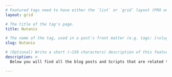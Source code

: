 ```yaml
---
# Featured tags need to have either the `list` or `grid` layout (PRO only).
layout: grid

# The title of the tag's page.
title: Nutanix

# The name of the tag, used in a post's front matter (e.g. tags: [<slug>]).
slug: Nutanix

# (Optional) Write a short (~150 characters) description of this featured tag.
description: >
  Below you will find all the blog posts and Scripts that are related to Nutanix

---
```

